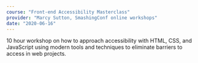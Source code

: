 ```yaml
---
course: "Front-end Accessibility Masterclass"
provider: "Marcy Sutton, SmashingConf online workshops"
date: "2020-06-16"
---
```


10 hour workshop on how to approach accessibility with HTML, CSS, and JavaScript
using modern tools and techniques to eliminate barriers to access in web projects.
